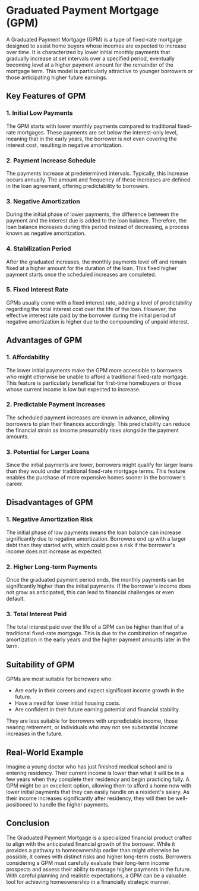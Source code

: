 # Graduated Payment Mortgage (GPM)

A Graduated Payment Mortgage (GPM) is a type of fixed-rate mortgage designed to assist home buyers whose incomes are expected to increase over time. It is characterized by lower initial monthly payments that gradually increase at set intervals over a specified period, eventually becoming level at a higher payment amount for the remainder of the mortgage term. This model is particularly attractive to younger borrowers or those anticipating higher future earnings.

## Key Features of GPM

### 1. Initial Low Payments
The GPM starts with lower monthly payments compared to traditional fixed-rate mortgages. These payments are set below the interest-only level, meaning that in the early years, the borrower is not even covering the interest cost, resulting in negative amortization.

### 2. Payment Increase Schedule
The payments increase at predetermined intervals. Typically, this increase occurs annually. The amount and frequency of these increases are defined in the loan agreement, offering predictability to borrowers.

### 3. Negative Amortization
During the initial phase of lower payments, the difference between the payment and the interest due is added to the loan balance. Therefore, the loan balance increases during this period instead of decreasing, a process known as negative amortization.

### 4. Stabilization Period
After the graduated increases, the monthly payments level off and remain fixed at a higher amount for the duration of the loan. This fixed higher payment starts once the scheduled increases are completed.

### 5. Fixed Interest Rate
GPMs usually come with a fixed interest rate, adding a level of predictability regarding the total interest cost over the life of the loan. However, the effective interest rate paid by the borrower during the initial period of negative amortization is higher due to the compounding of unpaid interest.

## Advantages of GPM

### 1. Affordability
The lower initial payments make the GPM more accessible to borrowers who might otherwise be unable to afford a traditional fixed-rate mortgage. This feature is particularly beneficial for first-time homebuyers or those whose current income is low but expected to increase.

### 2. Predictable Payment Increases
The scheduled payment increases are known in advance, allowing borrowers to plan their finances accordingly. This predictability can reduce the financial strain as income presumably rises alongside the payment amounts.

### 3. Potential for Larger Loans
Since the initial payments are lower, borrowers might qualify for larger loans than they would under traditional fixed-rate mortgage terms. This feature enables the purchase of more expensive homes sooner in the borrower's career.

## Disadvantages of GPM

### 1. Negative Amortization Risk
The initial phase of low payments means the loan balance can increase significantly due to negative amortization. Borrowers end up with a larger debt than they started with, which could pose a risk if the borrower's income does not increase as expected.

### 2. Higher Long-term Payments
Once the graduated payment period ends, the monthly payments can be significantly higher than the initial payments. If the borrower's income does not grow as anticipated, this can lead to financial challenges or even default.

### 3. Total Interest Paid
The total interest paid over the life of a GPM can be higher than that of a traditional fixed-rate mortgage. This is due to the combination of negative amortization in the early years and the higher payment amounts later in the term.

## Suitability of GPM

GPMs are most suitable for borrowers who:

- Are early in their careers and expect significant income growth in the future.
- Have a need for lower initial housing costs.
- Are confident in their future earning potential and financial stability.

They are less suitable for borrowers with unpredictable income, those nearing retirement, or individuals who may not see substantial income increases in the future.

## Real-World Example

Imagine a young doctor who has just finished medical school and is entering residency. Their current income is lower than what it will be in a few years when they complete their residency and begin practicing fully. A GPM might be an excellent option, allowing them to afford a home now with lower initial payments that they can easily handle on a resident's salary. As their income increases significantly after residency, they will then be well-positioned to handle the higher payments.

## Conclusion

The Graduated Payment Mortgage is a specialized financial product crafted to align with the anticipated financial growth of the borrower. While it provides a pathway to homeownership earlier than might otherwise be possible, it comes with distinct risks and higher long-term costs. Borrowers considering a GPM must carefully evaluate their long-term income prospects and assess their ability to manage higher payments in the future. With careful planning and realistic expectations, a GPM can be a valuable tool for achieving homeownership in a financially strategic manner.
